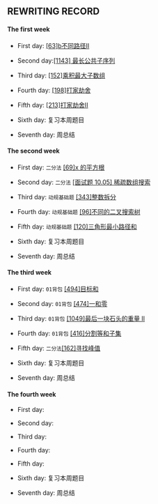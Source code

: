 ## REWRITING RECORD

#### The first week   

* First day: [[63]b不同路径II](https://leetcode-cn.com/problems/unique-paths-ii/)

* Second day:[[1143] 最长公共子序列](https://leetcode-cn.com/problems/longest-common-subsequence/)

* Third day: [[152]乘积最大子数组](https://leetcode-cn.com/problems/maximum-product-subarray/description/)

* Fourth day: [[198]打家劫舍](https://leetcode-cn.com/problems/house-robber/)

* Fifth day: [[213]打家劫舍II](https://leetcode-cn.com/problems/house-robber-ii/description/)

* Sixth day: 复习本周题目

* Seventh day: 周总结

#### The second week

* First day: `二分法` [[69]x 的平方根](https://leetcode-cn.com/problems/sqrtx/)

* Second day: `二分法` [[面试题 10.05] 稀疏数组搜索](https://leetcode-cn.com/problems/sparse-array-search-lcci/)

* Third day: `动规基础题` [[343]整数拆分](https://leetcode-cn.com/problems/integer-break/)

* Fourth day: `动规基础题` [[96]不同的二叉搜索树](https://leetcode-cn.com/problems/unique-binary-search-trees/)

* Fifth day: `动规基础题` [[120]三角形最小路径和](https://leetcode-cn.com/problems/triangle/)

* Sixth day: 复习本周题目

* Seventh day: 周总结

#### The third week

* First day: `01背包` [[494]目标和](https://leetcode.com/problems/target-sum/)

* Second day: `01背包` [[474]一和零](https://leetcode-cn.com/problems/ones-and-zeroes/)

* Third day: `01背包` [[1049]最后一块石头的重量 II](https://leetcode-cn.com/problems/last-stone-weight-ii/)

* Fourth day: `01背包`  [[416]分割等和子集](https://leetcode-cn.com/problems/partition-equal-subset-sum/)

* Fifth day: `二分法`[[162]寻找峰值](https://leetcode-cn.com/problems/find-peak-element/)

* Sixth day: 复习本周题目

* Seventh day: 周总结

#### The fourth week

* First day: 

* Second day: 

* Third day: 

* Fourth day: 

* Fifth day:

* Sixth day: 复习本周题目

* Seventh day: 周总结
